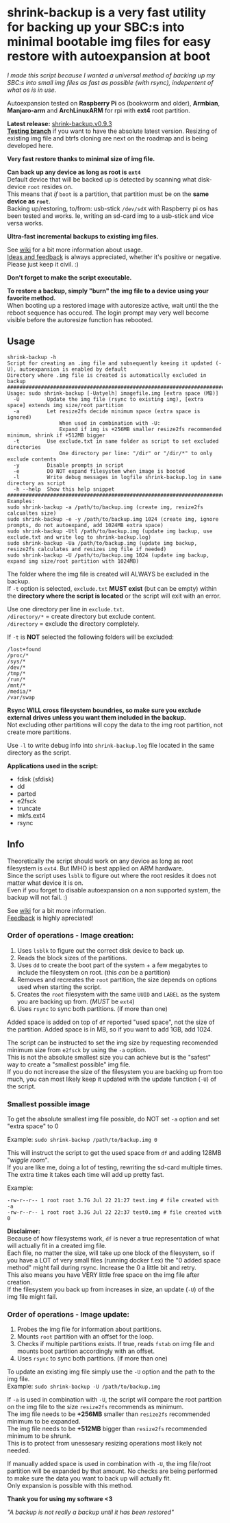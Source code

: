 # shrink-backup is a very fast utility for backing up your SBC:s into minimal bootable img files for easy restore with autoexpansion at boot

_I made this script because I wanted a universal method of backing up my SBC:s into small img files as fast as possible (with rsync), indepentent of what os is in use._

Autoexpansion tested on **Raspberry Pi** os (bookworm and older), **Armbian**, **Manjaro-arm** and **ArchLinuxARM** for rpi with **ext4** root partition.

**Latest release:** [shrink-backup.v0.9.3](https://github.com/UnconnectedBedna/shrink-backup/releases/download/v0.9.3/shrink-backup.v0.9.3.tar.gz)<br>
[**Testing branch**](https://github.com/UnconnectedBedna/shrink-backup/tree/testing) if you want to have the absolute latest version. Resizing of existing img file and btrfs cloning are next on the roadmap and is being developed here.

**Very fast restore thanks to minimal size of img file.**

**Can back up any device as long as root is `ext4`**<br>
Default device that will be backed up is detected by scanning what disk-device `root` resides on.<br>
This means that _if_ `boot` is a partition, that partition must be on the **same device as `root`**.<br>
Backing up/restoring, to/from: usb-stick `/dev/sdX` with Raspberry pi os has been tested and works. Ie, writing an sd-card img to a usb-stick and vice versa works.

**Ultra-fast incremental backups to existing img files.** 

See [wiki](https://github.com/UnconnectedBedna/shrink-backup/wiki) for a bit more information about usage.<br>
[Ideas and feedback](https://github.com/UnconnectedBedna/shrink-backup/discussions) is always appreciated, whether it's positive or negative. Please just keep it civil. :)

**Don't forget to make the script executable.**

**To restore a backup, simply "burn" the img file to a device using your favorite method.**<br>
When booting up a restored image with autoresize active, wait until the the reboot sequence has occured. The login prompt may very well become visible before the autoresize function has rebooted.

## Usage
```
shrink-backup -h
Script for creating an .img file and subsequently keeing it updated (-U), autoexpansion is enabled by default
Directory where .img file is created is automatically excluded in backup
########################################################################
Usage: sudo shrink-backup [-Uatyelh] imagefile.img [extra space (MB)]
  -U         Update the img file (rsync to existing img), [extra space] extends img size/root partition
  -a         Let resize2fs decide minimum space (extra space is ignored)
                 When used in combination with -U:
                 Expand if img is +256MB smaller resize2fs recommended minimum, shrink if +512MB bigger
  -t         Use exclude.txt in same folder as script to set excluded directories
                 One directory per line: "/dir" or "/dir/*" to only exclude contents
  -y         Disable prompts in script
  -e         DO NOT expand filesystem when image is booted
  -l         Write debug messages in logfile shrink-backup.log in same directory as script
  -h --help  Show this help snippet
########################################################################
Examples:
sudo shrink-backup -a /path/to/backup.img (create img, resize2fs calcualtes size)
sudo shrink-backup -e -y /path/to/backup.img 1024 (create img, ignore prompts, do not autoexpand, add 1024MB extra space)
sudo shrink-backup -Utl /path/to/backup.img (update img backup, use exclude.txt and write log to shrink-backup.log)
sudo shrink-backup -Ua /path/to/backup.img (update img backup, resize2fs calculates and resizes img file if needed)
sudo shrink-backup -U /path/to/backup.img 1024 (update img backup, expand img size/root partition with 1024MB)
```

The folder where the img file is created will ALWAYS be excluded in the backup.<br>
If `-t` option is selected, `exclude.txt` **MUST exist** (but can be empty) within the **directory where the script is located** or the script will exit with an error.

Use one directory per line in `exclude.txt`.<br>
`/directory/*` = create directory but exclude content.<br>
`/directory` = exclude the directory completely.

If `-t` is **NOT** selected the following folders will be excluded:
```
/lost+found
/proc/*
/sys/*
/dev/*
/tmp/*
/run/*
/mnt/*
/media/*
/var/swap
```

**Rsync WILL cross filesystem boundries, so make sure you exclude external drives unless you want them included in the backup.**<br>
Not excluding other partitions will copy the data to the img root partition, not create more partitions.

Use `-l` to write debug info into `shrink-backup.log` file located in the same directory as the script.

**Applications used in the script:**
- fdisk (sfdisk)
- dd
- parted
- e2fsck
- truncate
- mkfs.ext4
- rsync

## Info

Theoretically the script should work on any device as long as root filesystem is `ext4`. But IMHO is best applied on ARM hardware.<br>
Since the script uses `lsblk` to figure out where the root resides it does not matter what device it is on.<br>
Even if you forget to disable autoexpansion on a non supported system, the backup will not fail. :)

See [wiki](https://github.com/UnconnectedBedna/shrink-backup/wiki) for a bit more information.<br>
[Feedback](https://github.com/UnconnectedBedna/shrink-backup/discussions) is highly apreciated!<br>

### Order of operations - Image creation:
1. Uses `lsblk` to figure out the correct disk device to back up.
2. Reads the block sizes of the partitions.
3. Uses `dd` to create the boot part of the system + a few megabytes to include the filesystem on root. (this _can_ be a partition)
4. Removes and recreates the `root` partition, the size depends on options used when starting the script.
5. Creates the `root` filesystem with the same `UUID` and `LABEL` as the system you are backing up from. (_MUST_ be `ext4`)
6. Uses `rsync` to sync both partitions. (if more than one)

Added space is added on top of `df` reported "used space", not the size of the partition. Added space is in MB, so if you want to add 1GB, add 1024.

The script can be instructed to set the img size by requesting recomended minimum size from `e2fsck` by using the `-a` option.<br>
This is not the absolute smallest size you can achieve but is the "safest" way to create a "smallest possible" img file.<br>
If you do not increase the size of the filesystem you are backing up from too much, you can most likely keep it updated with the update function (`-U`) of the script.

### Smallest possible image

To get the absolute smallest img file possible, do NOT set `-a` option and set "extra space" to 0

Example: `sudo shrink-backup /path/to/backup.img 0`

This will instruct the script to get the used space from `df` and adding 128MB "*wiggle room*".<br>
If you are like me, doing a lot of testing, rewriting the sd-card multiple times. The extra time it takes each time will add up pretty fast.

Example:
```
-rw-r--r-- 1 root root 3.7G Jul 22 21:27 test.img # file created with -a
-rw-r--r-- 1 root root 3.3G Jul 22 22:37 test0.img # file created with 0
```

**Disclaimer:**<br>
Because of how filesystems work, `df` is never a true representation of what will actually fit in a created img file.<br>
Each file, no matter the size, will take up one block of the filesystem, so if you have a LOT of very small files (running docker f.ex) the "0 added space method" might fail during rsync. Increase the 0 a little bit and retry.<br>
This also means you have VERY little free space on the img file after creation.<br>
If the filesystem you back up from increases in size, an update (`-U`) of the img file might fail.

### Order of operations - Image update:
1. Probes the img file for information about partitions.
2. Mounts `root` partition with an offset for the loop.
3. Checks if multiple partitions exists. If true, reads `fstab` on img file and mounts boot partition accordingly with an offset.
4. Uses `rsync` to sync both partitions. (if more than one)

To update an existing img file simply use the `-U` option and the path to the img file.<br>
Example: `sudo shrink-backup -U /path/to/backup.img`

If `-a` is used in combination with `-U`, the script will compare the root partition on the img file to the size `resize2fs` recommends as minimum.<br>
The img file needs to be **+256MB** smaller than `resize2fs` recommended minimum to be expanded.<br>
The img file needs to be **+512MB** bigger than `resize2fs` recommended minimum to be shrunk.<br>
This is to protect from unessesary resizing operations most likely not needed.

If manually added space is used in combination with `-U`, the img file/root partition will be expanded by that amount. No checks are being performed to make sure the data you want to back up will actually fit.<br>
Only expansion is possible with this method.

**Thank you for using my software <3**

*"A backup is not really a backup until it has been restored"*
